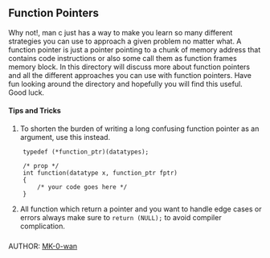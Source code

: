 ## Function Pointers
Why not!, man c just has a way to make you learn so many different strategies you can use to approach a given problem no matter what.
A function pointer is just a pointer pointing to a chunk of memory address that contains code instructions or also some call them as function frames memory block.
In this directory will discuss more about function pointers and all the different approaches you can use with function pointers.
Have fun looking around the directory and hopefully you will find this useful. Good luck.
#### Tips and Tricks
1. To shorten the burden of writing a long confusing function pointer as an argument, use this instead.
```
    typedef (*function_ptr)(datatypes);

    /* prop */
    int function(datatype x, function_ptr fptr)
    {
        /* your code goes here */
    }
```
2. All function which return a pointer and you want to handle edge cases or errors always make sure to `return (NULL);` to avoid compiler complication.


### 
AUTHOR: [MK-0-wan](https://github.com/alx-low_level_programming/0x0F-function_pointers)
